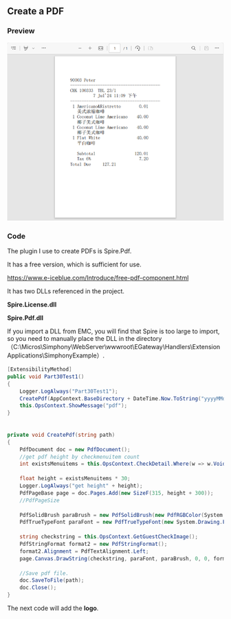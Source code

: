 ## Create a PDF

### Preview

![image-20240728180715654](./images/image-20240728180715654.png)



### Code

The plugin I use to create PDFs is Spire.Pdf.

It has a free version, which is sufficient for use.

https://www.e-iceblue.com/Introduce/free-pdf-component.html

It has two DLLs referenced in the project.

**Spire.License.dll**

**Spire.Pdf.dll**

If you import a DLL from EMC, you will find that Spire is too large to import, so you need to manually place the DLL in the directory（C:\Micros\Simphony\WebServer\wwwroot\EGateway\Handlers\ExtensionApplications\SimphonyExample）.



```c#
[ExtensibilityMethod]
public void Part30Test1()
{
    Logger.LogAlways("Part30Test1");
    CreatePdf(AppContext.BaseDirectory + DateTime.Now.ToString("yyyyMMddHHmmss") + ".pdf");
    this.OpsContext.ShowMessage("pdf");
}


private void CreatePdf(string path)
{
    PdfDocument doc = new PdfDocument();
    //get pdf height by checkmenuitem count
    int existsMenuitems = this.OpsContext.CheckDetail.Where(w => w.Void == false).Count();

    float height = existsMenuitems * 30;
    Logger.LogAlways("get height" + height);
    PdfPageBase page = doc.Pages.Add(new SizeF(315, height + 300));
    //PdfPageSize

    PdfSolidBrush paraBrush = new PdfSolidBrush(new PdfRGBColor(System.Drawing.Color.Black));
    PdfTrueTypeFont paraFont = new PdfTrueTypeFont(new System.Drawing.Font("宋体", 12f, FontStyle.Regular), true);

    string checkstring = this.OpsContext.GetGuestCheckImage();
    PdfStringFormat format2 = new PdfStringFormat();
    format2.Alignment = PdfTextAlignment.Left;
    page.Canvas.DrawString(checkstring, paraFont, paraBrush, 0, 0, format2);

    //Save pdf file.
    doc.SaveToFile(path);
    doc.Close();
}
```

The next code will add the **logo**.